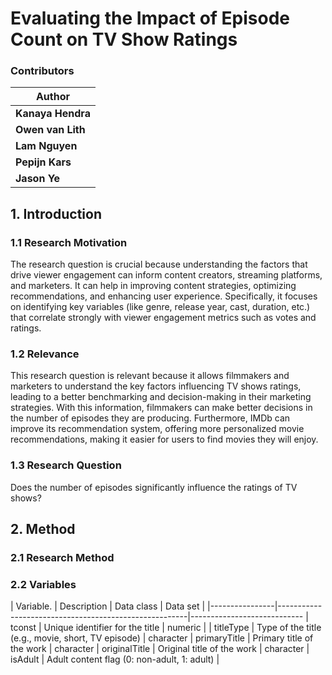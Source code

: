 # Evaluating the Impact of Episode Count on TV Show Ratings

### Contributors
| Author                                      |
|---------------------------------------------|
| **Kanaya Hendra**                           |
| **Owen van Lith**                           | 
| **Lam Nguyen**                              |
| **Pepijn Kars**                             |
| **Jason Ye**                                |

## 1. Introduction
### 1.1 Research Motivation
The research question is crucial because understanding the factors that drive viewer engagement can inform content creators, streaming platforms, and marketers. It can help in improving content strategies, optimizing recommendations, and enhancing user experience. Specifically, it focuses on identifying key variables (like genre, release year, cast, duration, etc.) that correlate strongly with viewer engagement metrics such as votes and ratings.

### 1.2 Relevance 
This research question is relevant because it allows filmmakers and marketers to understand the key factors influencing TV shows ratings, leading to a better benchmarking and decision-making in their marketing strategies. With this information, filmmakers can make better decisions in the number of episodes they are producing. Furthermore, IMDb can improve its recommendation system, offering more personalized movie recommendations, making it easier for users to find movies they will enjoy.

### 1.3 Research Question
Does the number of episodes significantly influence the ratings of TV shows?

## 2. Method

### 2.1 Research Method

### 2.2 Variables
| Variable.      | Description                                           | Data class    | Data set  | 
|----------------|-------------------------------------------------------|----------------------------
| tconst         | Unique identifier for the title                       | numeric       | 
| titleType      | Type of the title (e.g., movie, short, TV episode)    | character
| primaryTitle   | Primary title of the work                             | character
| originalTitle  | Original title of the work                            | character
| isAdult        | Adult content flag (0: non-adult, 1: adult)           |
